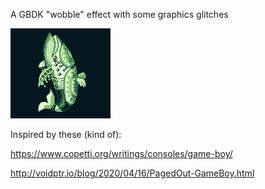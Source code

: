 A GBDK "wobble" effect with some graphics glitches

![Shitty Wobble](https://raw.githubusercontent.com/sttng/gb-stuff/main/wobble/wobble.gif)

Inspired by these (kind of):

https://www.copetti.org/writings/consoles/game-boy/

http://voidptr.io/blog/2020/04/16/PagedOut-GameBoy.html

